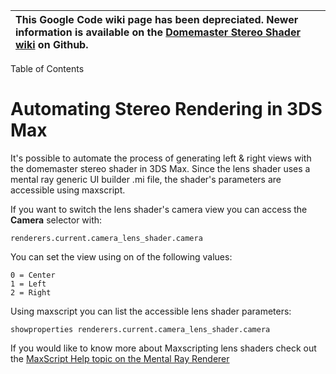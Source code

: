 |  This Google Code wiki page has been depreciated. Newer information is available on the [Domemaster Stereo Shader wiki](https://github.com/zicher3d-org/domemaster-stereo-shader/wiki/_pages) on Github.|
|:--------------------------------------------------------------------------------------------------------------------------------------------------------------------------------------------------------|

Table of Contents


# Automating Stereo Rendering in 3DS Max #

It's possible to automate the process of generating left & right views with the domemaster stereo shader in 3DS Max. Since the lens shader uses a mental ray generic UI builder .mi file, the shader's parameters are accessible using maxscript.

If you want to switch the lens shader's camera view you can access the **Camera** selector with:

```
renderers.current.camera_lens_shader.camera
```

You can set the view using on of the following values:

```
0 = Center
1 = Left
2 = Right
```

Using maxscript you can list the accessible lens shader parameters:
```
showproperties renderers.current.camera_lens_shader.camera
```


If you would like to know more about Maxscripting lens shaders check out the [MaxScript Help topic on the Mental Ray Renderer](http://docs.autodesk.com/3DSMAX/15/ENU/MAXScript-Help/files/GUID-EE96053B-6E67-4578-B1C7-2738CF47C5B1.htm)